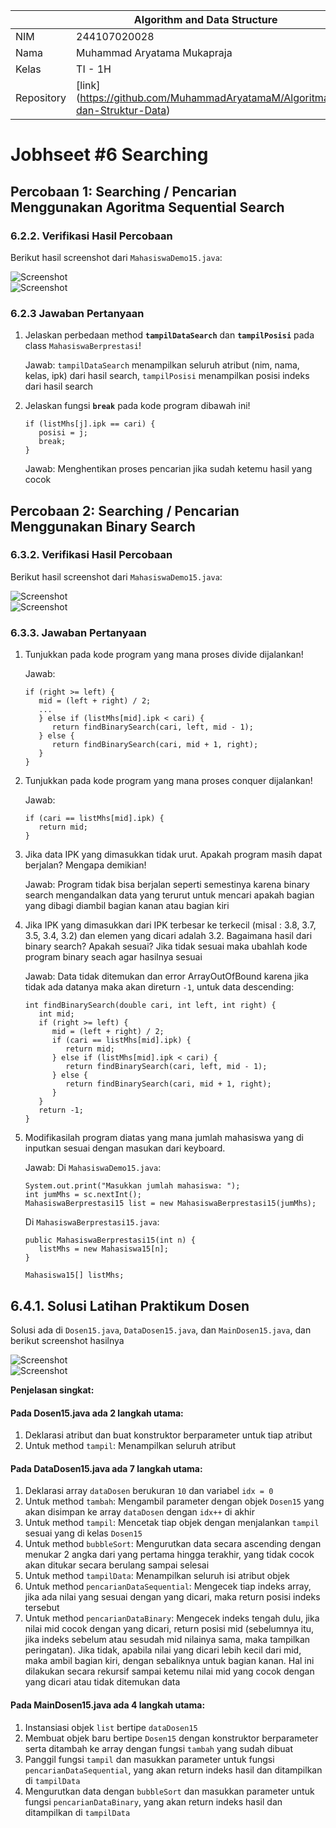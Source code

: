 |            | Algorithm and Data Structure                                              |
| ---------- | ------------------------------------------------------------------------- |
| NIM        | 244107020028                                                              |
| Nama       | Muhammad Aryatama Mukapraja                                               |
| Kelas      | TI - 1H                                                                   |
| Repository | [link] (https://github.com/MuhammadAryatamaM/Algoritma-dan-Struktur-Data) |

# Jobhseet #6 Searching

## Percobaan 1: Searching / Pencarian Menggunakan Agoritma Sequential Search

### 6.2.2. Verifikasi Hasil Percobaan

Berikut hasil screenshot dari `MahasiswaDemo15.java`:

![Screenshot](img/1a.png) <br>
![Screenshot](img/1b.png)

### 6.2.3 Jawaban Pertanyaan

1. Jelaskan perbedaan method **`tampilDataSearch`** dan **`tampilPosisi`** pada class `MahasiswaBerprestasi`! <p>
   Jawab: `tampilDataSearch` menampilkan seluruh atribut (nim, nama, kelas, ipk) dari hasil search, `tampilPosisi` menampilkan posisi indeks dari hasil search
2. Jelaskan fungsi **`break`** pada kode program dibawah ini! <p>

   ```
   if (listMhs[j].ipk == cari) {
      posisi = j;
      break;
   }
   ```

   Jawab: Menghentikan proses pencarian jika sudah ketemu hasil yang cocok

## Percobaan 2: Searching / Pencarian Menggunakan Binary Search

### 6.3.2. Verifikasi Hasil Percobaan

Berikut hasil screenshot dari `MahasiswaDemo15.java`:

![Screenshot](img/2a.png) <br>
![Screenshot](img/2b.png)

### 6.3.3. Jawaban Pertanyaan

1. Tunjukkan pada kode program yang mana proses divide dijalankan! <p>
   Jawab:
   ```
   if (right >= left) {
      mid = (left + right) / 2;
      ...
      } else if (listMhs[mid].ipk < cari) {
         return findBinarySearch(cari, left, mid - 1);
      } else {
         return findBinarySearch(cari, mid + 1, right);
      }
   }
   ```
2. Tunjukkan pada kode program yang mana proses conquer dijalankan! <p>
   Jawab:
   ```
   if (cari == listMhs[mid].ipk) {
      return mid;
   }
   ```
3. Jika data IPK yang dimasukkan tidak urut. Apakah program masih dapat berjalan? Mengapa demikian! <p>
   Jawab: Program tidak bisa berjalan seperti semestinya karena binary search mengandalkan data yang terurut untuk mencari apakah bagian yang dibagi diambil bagian kanan atau bagian kiri
4. Jika IPK yang dimasukkan dari IPK terbesar ke terkecil (misal : 3.8, 3.7, 3.5, 3.4, 3.2) dan elemen yang dicari adalah 3.2. Bagaimana hasil dari binary search? Apakah sesuai? Jika tidak sesuai maka ubahlah kode program binary seach agar hasilnya sesuai <p>
   Jawab: Data tidak ditemukan dan error ArrayOutOfBound karena jika tidak ada datanya maka akan direturn `-1`, untuk data descending:

   ```
   int findBinarySearch(double cari, int left, int right) {
      int mid;
      if (right >= left) {
         mid = (left + right) / 2;
         if (cari == listMhs[mid].ipk) {
            return mid;
         } else if (listMhs[mid].ipk < cari) {
            return findBinarySearch(cari, left, mid - 1);
         } else {
            return findBinarySearch(cari, mid + 1, right);
         }
      }
      return -1;
   }
   ```

5. Modifikasilah program diatas yang mana jumlah mahasiswa yang di inputkan sesuai dengan masukan dari keyboard. <p>
   Jawab: Di `MahasiswaDemo15.java`:

   ```
   System.out.print("Masukkan jumlah mahasiswa: ");
   int jumMhs = sc.nextInt();
   MahasiswaBerprestasi15 list = new MahasiswaBerprestasi15(jumMhs);
   ```

   Di `MahasiswaBerprestasi15.java`:

   ```
   public MahasiswaBerprestasi15(int n) {
      listMhs = new Mahasiswa15[n];
   }

   Mahasiswa15[] listMhs;
   ```

## 6.4.1. Solusi Latihan Praktikum Dosen

Solusi ada di `Dosen15.java`, `DataDosen15.java`, dan `MainDosen15.java`, dan berikut screenshot hasilnya

![Screenshot](img/3a.png) <br>
![Screenshot](img/3b.png) <br>

**Penjelasan singkat:**

#### Pada Dosen15.java ada 2 langkah utama:

1. Deklarasi atribut dan buat konstruktor berparameter untuk tiap atribut
2. Untuk method `tampil`: Menampilkan seluruh atribut

#### Pada DataDosen15.java ada 7 langkah utama:

1. Deklarasi array `dataDosen` berukuran `10` dan variabel `idx = 0`
2. Untuk method `tambah`: Mengambil parameter dengan objek `Dosen15` yang akan disimpan ke array `dataDosen` dengan `idx++` di akhir
3. Untuk method `tampil`: Mencetak tiap objek dengan menjalankan `tampil` sesuai yang di kelas `Dosen15`
4. Untuk method `bubbleSort`: Mengurutkan data secara ascending dengan menukar 2 angka dari yang pertama hingga terakhir, yang tidak cocok akan ditukar secara berulang sampai selesai
5. Untuk method `tampilData`: Menampilkan seluruh isi atribut objek
6. Untuk method `pencarianDataSequential`: Mengecek tiap indeks array, jika ada nilai yang sesuai dengan yang dicari, maka return posisi indeks tersebut
7. Untuk method `pencarianDataBinary`: Mengecek indeks tengah dulu, jika nilai mid cocok dengan yang dicari, return posisi mid (sebelumnya itu, jika indeks sebelum atau sesudah mid nilainya sama, maka tampilkan peringatan). Jika tidak, apabila nilai yang dicari lebih kecil dari mid, maka ambil bagian kiri, dengan sebaliknya untuk bagian kanan. Hal ini dilakukan secara rekursif sampai ketemu nilai mid yang cocok dengan yang dicari atau tidak ditemukan data

#### Pada MainDosen15.java ada 4 langkah utama:

1. Instansiasi objek `list` bertipe `dataDosen15`
2. Membuat objek baru bertipe `Dosen15` dengan konstruktor berparameter serta ditambah ke array dengan fungsi `tambah` yang sudah dibuat
3. Panggil fungsi `tampil` dan masukkan parameter untuk fungsi `pencarianDataSequential`, yang akan return indeks hasil dan ditampilkan di `tampilData`
4. Mengurutkan data dengan `bubbleSort` dan masukkan parameter untuk fungsi `pencarianDataBinary`, yang akan return indeks hasil dan ditampilkan di `tampilData`
